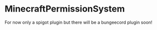# MinecraftPermissionSystem

For now only a spigot plugin but there will be a bungeecord plugin soon!
